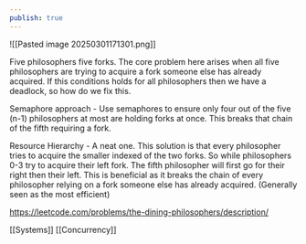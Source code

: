 ```yaml
---
publish: true
---
```


![[Pasted image 20250301171301.png]]

Five philosophers five forks. The core problem here arises when all five philosophers are trying to acquire a fork someone else has already acquired. If this conditions holds for all philosophers then we have a deadlock, so how do we fix this.

Semaphore approach - Use semaphores to ensure only four out of the five (n-1) philosophers at most are holding forks at once. This breaks that chain of the fifth requiring a fork.

Resource Hierarchy - A neat one. This solution is that every philosopher tries to acquire the smaller indexed of the two forks. So while philosophers 0-3 try to acquire their left fork. The fifth philosopher will first go for their right then their left. This is beneficial as it breaks the chain of every philosopher relying on a fork someone else has already acquired. (Generally seen as the most efficient)


https://leetcode.com/problems/the-dining-philosophers/description/


[[Systems]] [[Concurrency]]